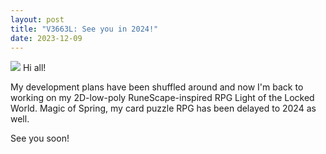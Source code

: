 ```yaml
---
layout: post
title: "V3663L: See you in 2024!"
date: 2023-12-09
---
```


![](https://clan.cloudflare.steamstatic.com/images//35157834/96176c487a602ae329d21a546ab92d009691e447.png)
Hi all!

My development plans have been shuffled around and now I'm back to working on my 2D-low-poly RuneScape-inspired RPG Light of the Locked World.
Magic of Spring, my card puzzle RPG has been delayed to 2024 as well.

See you soon!
